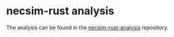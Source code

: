 # necsim-rust analysis

The analysis can be found in the [necsim-rust-analysis](https://github.com/MomoLangenstein/necsim-rust-analysis/tree/main/analysis) repository.
